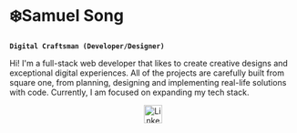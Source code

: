 # ❄️Samuel Song

**`Digital Craftsman (Developer/Designer)`**

Hi! I'm a full-stack web developer that likes to create creative designs and exceptional digital experiences.
All of the projects are carefully built from square one, from planning, designing and implementing real-life solutions with code.
Currently, I am focused on expanding my tech stack.

<!-- Social icons section -->
<p align="center">
  <a href="https://www.linkedin.com/in/samuel-song-490743234/"><img width="32px" alt="LinkedIn" title="LinkedIn" src="http://www.w3.org/2000/svg"/></a>
</p>

<!--
**samueljsong/samueljsong** is a ✨ _special_ ✨ repository because its `README.md` (this file) appears on your GitHub profile.

Here are some ideas to get you started:

- 🔭 I’m currently working on ...
- 🌱 I’m currently learning ...
- 👯 I’m looking to collaborate on ...
- 🤔 I’m looking for help with ...
- 💬 Ask me about ...
- 📫 How to reach me: ...
- 😄 Pronouns: ...
- ⚡ Fun fact: ...
-->
